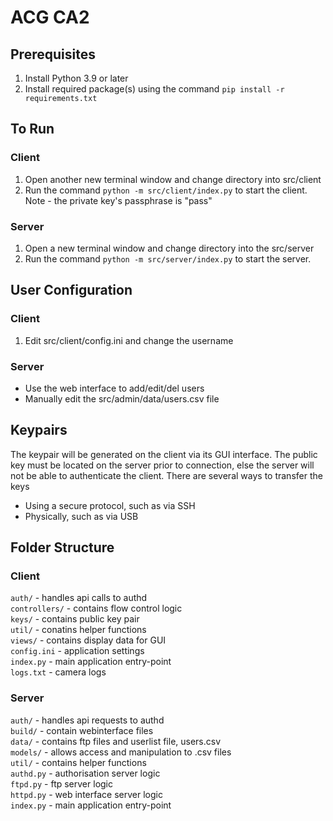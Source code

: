 # ACG CA2

## Prerequisites
1) Install Python 3.9 or later
2) Install required package(s) using the command `pip install -r requirements.txt`

## To Run
### Client
1) Open another new terminal window and change directory into src/client
2) Run the command `python -m src/client/index.py` to start the client.
Note - the private key's passphrase is "pass"

### Server
1) Open a new terminal window and change directory into the src/server
2) Run the command `python -m src/server/index.py` to start the server.

## User Configuration
### Client
1) Edit src/client/config.ini and change the username

### Server
- Use the web interface to add/edit/del users
- Manually edit the src/admin/data/users.csv file

## Keypairs
The keypair will be generated on the client via its GUI interface. The public key must
be located on the server prior to connection, else the server will not be able to
authenticate the client. There are several ways to transfer the keys
- Using a secure protocol, such as via SSH
- Physically, such as via USB

## Folder Structure
### Client
`auth/` - handles api calls to authd<br/>
`controllers/` - contains flow control logic<br/>
`keys/` - contains public key pair<br/>
`util/` - conatins helper functions<br/>
`views/` - contains display data for GUI<br/>
`config.ini` - application settings<br/>
`index.py` - main application entry-point<br/>
`logs.txt` - camera logs<br/>

### Server
`auth/` - handles api requests to authd<br/>
`build/` - contain webinterface files<br/>
`data/` - contains ftp files and userlist file, users.csv<br/>
`models/` - allows access and manipulation to .csv files<br/>
`util/` - contains helper functions<br/>
`authd.py` - authorisation server logic<br/>
`ftpd.py` - ftp server logic<br/>
`httpd.py` - web interface server logic<br/>
`index.py` - main application entry-point<br/>
    

